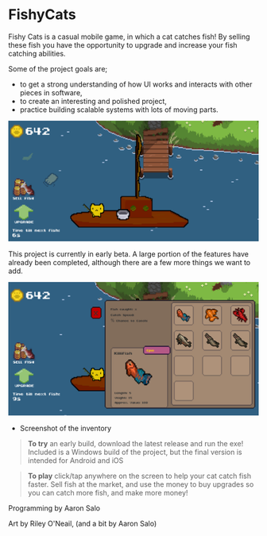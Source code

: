 # FishyCats
Fishy Cats is a casual mobile game, in which a cat catches fish! By selling these fish you have the opportunity to upgrade and increase your fish catching abilities.

Some of the project goals are; 
- to get a strong understanding of how UI works and interacts with other pieces in software,
- to create an interesting and polished project, 
- practice building scalable systems with lots of moving parts.

![Main screen gif](Animation.gif)

This project is currently in early beta. A large portion of the features have already been completed, although there are a few more things we want to add.

![Inventory Screenshot](InventoryScreenshot.png)
- Screenshot of the inventory


> **To try** an early build, download the latest release and run the exe! Included is a Windows build of the project, but the final version is intended for Android and iOS 

> **To play** click/tap anywhere on the screen to help your cat catch fish faster. Sell fish at the market, and use the money to buy upgrades so you can catch more fish, and make more money!

Programming by Aaron Salo

Art by Riley O'Neail, (and a bit by Aaron Salo)
